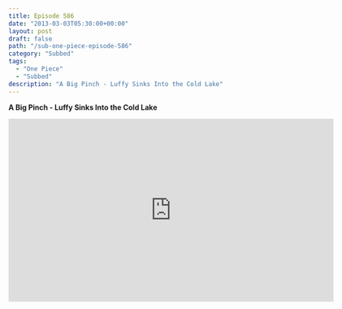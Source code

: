 ```yaml
---
title: Episode 586
date: "2013-03-03T05:30:00+00:00"
layout: post
draft: false
path: "/sub-one-piece-episode-586"
category: "Subbed"
tags:
  - "One Piece"
  - "Subbed"
description: "A Big Pinch - Luffy Sinks Into the Cold Lake"
---
```


**A Big Pinch - Luffy Sinks Into the Cold Lake**

<iframe width="640" height="360" src="https://www.rapidvideo.com/e/G6FRPFKQ50" frameborder="0" marginwidth=0 marginheight=0 scrolling=no allowfullscreen></iframe>

